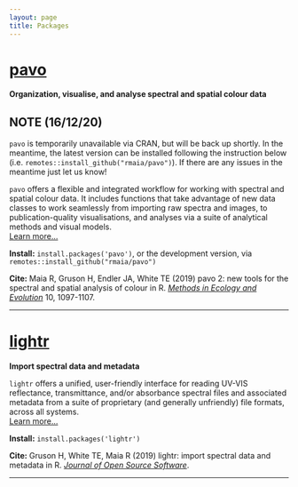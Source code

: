 ```yaml
---
layout: page
title: Packages
---
```


# [pavo](http://pavo.colrverse.com)  
**Organization, visualise, and analyse spectral and spatial colour data** 

## NOTE (16/12/20)

`pavo` is temporarily unavailable via CRAN, but will be back up shortly. In the meantime, the latest version can be installed following the instruction below (i.e. `remotes::install_github("rmaia/pavo")`). If there are any issues in the meantime just let us know!

`pavo` offers a flexible and integrated workflow for working with spectral and spatial colour data. It includes functions that take advantage of new data classes to work seamlessly from importing raw spectra and images, to publication-quality visualisations, and analyses via a suite of analytical methods and visual models.  
[Learn more...](http://pavo.colrverse.com)

**Install:** `install.packages('pavo')`, or the development version, via `remotes::install_github("rmaia/pavo")`

**Cite:** Maia R, Gruson H, Endler JA, White TE (2019) pavo 2: new tools for the spectral and spatial analysis of colour in R.  [_Methods in Ecology and Evolution_](http://dx.doi.org/10.1111/2041-210X.13174) 10, 1097-1107. 

---

# [lightr](http://lightr.colrverse.com) 
**Import spectral data and metadata**  

`lightr` offers a unified, user-friendly interface for reading UV-VIS reflectance, transmittance, and/or absorbance spectral files and associated metadata from a suite of proprietary (and generally unfriendly) file formats, across all systems.  
[Learn more...](http://lightr.colrverse.com)

**Install:** `install.packages('lightr')` 

**Cite:** Gruson H, White TE, Maia R (2019) lightr: import spectral data and metadata in R. [_Journal of Open Source Software_](https://doi.org/10.21105/joss.01857). 

---